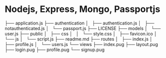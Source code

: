 # Nodejs, Express, Mongo, Passportjs


├── application.js
├── authentication
│   ├── authentication.js
│   ├── notauthenticated.js
│   └── passport.js
├── LICENSE
├── models
│   └── user.js
├── public
│   ├── css
│   │   └── style.css
│   ├── favicon.ico
│   └── js
│       └── script.js
├── readme.md
├── routes
│   ├── index.js
│   ├── profile.js
│   └── users.js
└── views
    ├── index.pug
    ├── layout.pug
    ├── login.pug
    ├── profile.pug
    └── signup.pug

